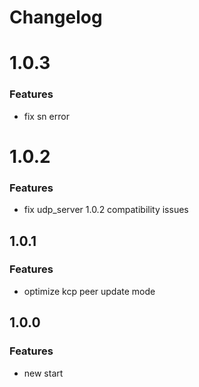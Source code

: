 # Changelog

# 1.0.3
### Features
* fix sn error

# 1.0.2
### Features
* fix udp_server 1.0.2 compatibility issues

## 1.0.1
### Features
* optimize kcp peer update mode

## 1.0.0
### Features  
* new start
